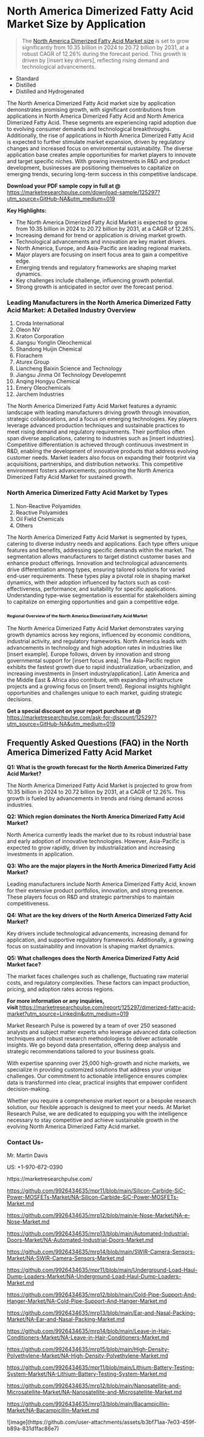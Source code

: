 <h1>North America Dimerized Fatty Acid Market&nbsp;Size by Application</h1><blockquote><p>The <a href="https://marketresearchpulse.com/download-sample/125297?utm_source=GitHub-NA&amp;utm_medium=019">North America Dimerized Fatty Acid Market size</a> is set to grow significantly from 10.35 billion in 2024 to 20.72 billion by 2031, at a robust CAGR of 12.26% during the forecast period. This growth is driven by [insert key drivers], reflecting rising demand and technological advancements.</p></blockquote><ul><li>Standard<li> Distilled<li> Distilled and Hydrogenated</li></ul><p>The North America Dimerized Fatty Acid market size by application demonstrates promising growth, with significant contributions from applications in North America Dimerized Fatty Acid and North America Dimerized Fatty Acid. These segments are experiencing rapid adoption due to evolving consumer demands and technological breakthroughs. Additionally, the rise of applications in North America Dimerized Fatty Acid is expected to further stimulate market expansion, driven by regulatory changes and increased focus on environmental sustainability. The diverse application base creates ample opportunities for market players to innovate and target specific niches. With growing investments in R&D and product development, businesses are positioning themselves to capitalize on emerging trends, securing long-term success in this competitive landscape.</p><p><strong>Download your PDF sample copy in full at @ </strong><a href="https://marketresearchpulse.com/download-sample/125297?utm_source=GitHub-NA&amp;utm_medium=019">https://marketresearchpulse.com/download-sample/125297?utm_source=GitHub-NA&amp;utm_medium=019</a></p><p><strong>Key Highlights: </strong></p><ul><li>The North America Dimerized Fatty Acid Market is expected to grow from 10.35 billion in 2024 to 20.72 billion by 2031, at a CAGR of 12.26%.</li><li>Increasing demand for trend or application is driving market growth.</li><li>Technological advancements and innovation are key market drivers.</li><li>North America, Europe, and Asia-Pacific are leading regional markets.</li><li>Major players are focusing on insert focus area to gain a competitive edge.</li><li>Emerging trends and regulatory frameworks are shaping market dynamics.</li><li>Key challenges include challenge, influencing growth potential.</li><li>Strong growth is anticipated in sector over the forecast period.</li></ul><h3>Leading Manufacturers in the North America Dimerized Fatty Acid Market: A Detailed Industry Overview</h3><ol><li>Croda International</li><li>Oleon NV</li><li>Kraton Corporation</li><li>Jiangsu Yonglin Oleochemical</li><li>Shandong Huijin Chemical</li><li>Florachem</li><li>Aturex Group</li><li>Liancheng Baixin Science and Technology</li><li>Jiangsu Jinma Oil Technology Developemnt</li><li>Anqing Hongyu Chemical</li><li>Emery Oleochemicals</li><li>Jarchem Industries</li></ol><div class="flex max-w-full flex-col flex-grow"><div class="min-h-8 text-message flex w-full flex-col items-end gap-2 whitespace-normal break-words [.text-message+&amp;]:mt-5" dir="auto" data-message-author-role="assistant" data-message-id="fd8432e4-4910-450d-b182-61b7bfb0a01f" data-message-model-slug="gpt-4o"><div class="flex w-full flex-col gap-1 empty:hidden first:pt-[3px]"><div class="markdown prose w-full break-words dark:prose-invert light"><p>The North America Dimerized Fatty Acid Market features a dynamic landscape with leading manufacturers driving growth through innovation, strategic collaborations, and a focus on emerging technologies. Key players leverage advanced production techniques and sustainable practices to meet rising demand and regulatory requirements. Their portfolios often span diverse applications, catering to industries such as [insert industries]. Competitive differentiation is achieved through continuous investment in R&amp;D, enabling the development of innovative products that address evolving customer needs. Market leaders also focus on expanding their footprint via acquisitions, partnerships, and distribution networks. This competitive environment fosters advancements, positioning the North America Dimerized Fatty Acid Market for sustained growth.</p></div></div></div></div><h3>North America Dimerized Fatty Acid Market by Types</h3><ol><li>Non-Reactive Polyamides<li> Reactive Polyamides<li> Oil Field Chemicals<li> Others</li></ol><div class="flex max-w-full flex-col flex-grow"><div class="min-h-8 text-message flex w-full flex-col items-end gap-2 whitespace-normal break-words [.text-message+&amp;]:mt-5" dir="auto" data-message-author-role="assistant" data-message-id="084470be-0bb7-4664-bddf-5156b4f41249" data-message-model-slug="gpt-4o-mini"><div class="flex w-full flex-col gap-1 empty:hidden first:pt-[3px]"><div class="markdown prose w-full break-words dark:prose-invert light"><p>The North America Dimerized Fatty Acid Market is segmented by types, catering to diverse industry needs and applications. Each type offers unique features and benefits, addressing specific demands within the market. The segmentation allows manufacturers to target distinct customer bases and enhance product offerings. Innovation and technological advancements drive differentiation among types, ensuring tailored solutions for varied end-user requirements. These types play a pivotal role in shaping market dynamics, with their adoption influenced by factors such as cost-effectiveness, performance, and suitability for specific applications. Understanding type-wise segmentation is essential for stakeholders aiming to capitalize on emerging opportunities and gain a competitive edge.</p></div></div></div></div><h3><span style="font-size: 11px;">Regional Overview of the North America Dimerized Fatty Acid Market</span></h3><div class="flex max-w-full flex-col flex-grow"><div class="min-h-8 text-message flex w-full flex-col items-end gap-2 whitespace-normal break-words [.text-message+&amp;]:mt-5" dir="auto" data-message-author-role="assistant" data-message-id="e9038762-ce64-4e30-91c9-9bd413514231" data-message-model-slug="gpt-4o-mini"><div class="flex w-full flex-col gap-1 empty:hidden first:pt-[3px]"><div class="markdown prose w-full break-words dark:prose-invert light"><p>The North America Dimerized Fatty Acid Market demonstrates varying growth dynamics across key regions, influenced by economic conditions, industrial activity, and regulatory frameworks. North America leads with advancements in technology and high adoption rates in industries like [insert example]. Europe follows, driven by innovation and strong governmental support for [insert focus area]. The Asia-Pacific region exhibits the fastest growth due to rapid industrialization, urbanization, and increasing investments in [insert industry/application]. Latin America and the Middle East &amp; Africa also contribute, with expanding infrastructure projects and a growing focus on [insert trend]. Regional insights highlight opportunities and challenges unique to each market, guiding strategic decisions.</p></div></div></div></div><p><strong>Get a special discount on your report purchase at @ </strong><a href="https://marketresearchpulse.com/ask-for-discount/125297?utm_source=GitHub-NA&amp;utm_medium=019">https://marketresearchpulse.com/ask-for-discount/125297?utm_source=GitHub-NA&amp;utm_medium=019</a></p><h2>Frequently Asked Questions (FAQ) in the North America Dimerized Fatty Acid Market</h2><p><strong>Q1: What is the growth forecast for the North America Dimerized Fatty Acid Market?</strong></p><p>The North America Dimerized Fatty Acid Market is projected to grow from 10.35 billion in 2024 to 20.72 billion by 2031, at a CAGR of 12.26%. This growth is fueled by advancements in trends and rising demand across industries.</p><p><strong>Q2: Which region dominates the North America Dimerized Fatty Acid Market?</strong></p><p>North America currently leads the market due to its robust industrial base and early adoption of innovative technologies. However, Asia-Pacific is expected to grow rapidly, driven by industrialization and increasing investments in application.</p><p><strong>Q3: Who are the major players in the North America Dimerized Fatty Acid Market?</strong></p><p>Leading manufacturers include North America Dimerized Fatty Acid, known for their extensive product portfolios, innovation, and strong presence. These players focus on R&amp;D and strategic partnerships to maintain competitiveness.</p><p><strong>Q4: What are the key drivers of the North America Dimerized Fatty Acid Market?</strong></p><p>Key drivers include technological advancements, increasing demand for application, and supportive regulatory frameworks. Additionally, a growing focus on sustainability and innovation is shaping market dynamics.</p><p><strong>Q5: What challenges does the North America Dimerized Fatty Acid Market face?</strong></p><p>The market faces challenges such as challenge, fluctuating raw material costs, and regulatory complexities. These factors can impact production, pricing, and adoption rates across regions.</p><p><strong>For more information or any inquiries, visit&nbsp;</strong><a href="https://marketresearchpulse.com/report/125297/dimerized-fatty-acid-market?utm_source=Linkedin&utm_medium=019">https://marketresearchpulse.com/report/125297/dimerized-fatty-acid-market?utm_source=Linkedin&utm_medium=019</a></p><p>Market Research Pulse is powered by a team of over 250 seasoned analysts and subject matter experts who leverage advanced data collection techniques and robust research methodologies to deliver actionable insights. We go beyond data presentation, offering deep analysis and strategic recommendations tailored to your business goals.</p><p>With expertise spanning over 25,000 high-growth and niche markets, we specialize in providing customized solutions that address your unique challenges. Our commitment to actionable intelligence ensures complex data is transformed into clear, practical insights that empower confident decision-making.</p><p>Whether you require a comprehensive market report or a bespoke research solution, our flexible approach is designed to meet your needs. At Market Research Pulse, we are dedicated to equipping you with the intelligence necessary to stay competitive and achieve sustainable growth in the evolving North America Dimerized Fatty Acid market.</p><h3><strong>Contact Us-</strong></h3><p>Mr. Martin Davis</p><p>US: +1-970-672-0390</p><p>https://marketresearchpulse.com/</p><p><a href="https://github.com/9926434635/mpr11/blob/main/Silicon-Carbide-SiC-Power-MOSFETs-Market/NA-Silicon-Carbide-SiC-Power-MOSFETs-Market.md">https://github.com/9926434635/mpr11/blob/main/Silicon-Carbide-SiC-Power-MOSFETs-Market/NA-Silicon-Carbide-SiC-Power-MOSFETs-Market.md</a></p><p><a href="https://github.com/9926434635/mrp12/blob/main/e-Nose-Market/NA-e-Nose-Market.md">https://github.com/9926434635/mrp12/blob/main/e-Nose-Market/NA-e-Nose-Market.md</a></p><p><a href="https://github.com/9926434635/mrp13/blob/main/Automated-Industrial-Doors-Market/NA-Automated-Industrial-Doors-Market.md">https://github.com/9926434635/mrp13/blob/main/Automated-Industrial-Doors-Market/NA-Automated-Industrial-Doors-Market.md</a></p><p><a href="https://github.com/9926434635/mrp14/blob/main/SWIR-Camera-Sensors-Market/NA-SWIR-Camera-Sensors-Market.md">https://github.com/9926434635/mrp14/blob/main/SWIR-Camera-Sensors-Market/NA-SWIR-Camera-Sensors-Market.md</a></p><p><a href="https://github.com/9926434635/mpr11/blob/main/Underground-Load-Haul-Dump-Loaders-Market/NA-Underground-Load-Haul-Dump-Loaders-Market.md">https://github.com/9926434635/mpr11/blob/main/Underground-Load-Haul-Dump-Loaders-Market/NA-Underground-Load-Haul-Dump-Loaders-Market.md</a></p><p><a href="https://github.com/9926434635/mrp12/blob/main/Cold-Pipe-Support-And-Hanger-Market/NA-Cold-Pipe-Support-And-Hanger-Market.md">https://github.com/9926434635/mrp12/blob/main/Cold-Pipe-Support-And-Hanger-Market/NA-Cold-Pipe-Support-And-Hanger-Market.md</a></p><p><a href="https://github.com/9926434635/mrp13/blob/main/Ear-and-Nasal-Packing-Market/NA-Ear-and-Nasal-Packing-Market.md">https://github.com/9926434635/mrp13/blob/main/Ear-and-Nasal-Packing-Market/NA-Ear-and-Nasal-Packing-Market.md</a></p><p><a href="https://github.com/9926434635/mrp14/blob/main/Leave-in-Hair-Conditioners-Market/NA-Leave-in-Hair-Conditioners-Market.md">https://github.com/9926434635/mrp14/blob/main/Leave-in-Hair-Conditioners-Market/NA-Leave-in-Hair-Conditioners-Market.md</a></p><p><a href="https://github.com/9926434635/mrp15/blob/main/High-Density-Polyethylene-Market/NA-High-Density-Polyethylene-Market.md">https://github.com/9926434635/mrp15/blob/main/High-Density-Polyethylene-Market/NA-High-Density-Polyethylene-Market.md</a></p><p><a href="https://github.com/9926434635/mpr11/blob/main/Lithium-Battery-Testing-System-Market/NA-Lithium-Battery-Testing-System-Market.md">https://github.com/9926434635/mpr11/blob/main/Lithium-Battery-Testing-System-Market/NA-Lithium-Battery-Testing-System-Market.md</a></p><p><a href="https://github.com/9926434635/mrp12/blob/main/Nanosatellite-and-Microsatellite-Market/NA-Nanosatellite-and-Microsatellite-Market.md">https://github.com/9926434635/mrp12/blob/main/Nanosatellite-and-Microsatellite-Market/NA-Nanosatellite-and-Microsatellite-Market.md</a></p><p><a href="https://github.com/9926434635/mrp13/blob/main/Bacampicillin-Market/NA-Bacampicillin-Market.md">https://github.com/9926434635/mrp13/blob/main/Bacampicillin-Market/NA-Bacampicillin-Market.md</a></p>
![image](https://github.com/user-attachments/assets/b3bf71aa-7e03-459f-b89a-831d1fac86e7)
